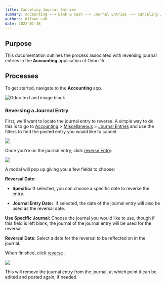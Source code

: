```yaml
---
title: Canceling Journal Entries
summary: Accounting --> Bank & Cash --> Journal Entries --> Canceling Journal Entries
authors: Wilson Loh
date: 2022-01-18
---
```


## **Purpose**

This documentation outlines the process associated with reversing journal entries in the **Accounting** application of Odoo 15.  

## **Processes**

To get started, navigate to the **Accounting** app.  

![Odoo text and image block](https://hibou.io/web/image/80640/hibou15-accounting-app.jpg?access_token=232d697a-7ca9-4e84-9612-d406f8261e76)

### Reversing a Journal Entry

First, we'll want to locate the journal entry to reverse. A simple way to do this is to go to [Accounting](https://hibou.io/docs/accounting-3/canceling-journal-entries-80#) > [Miscellaneous](https://hibou.io/docs/accounting-3/canceling-journal-entries-80#) > [Journal Entries](https://hibou.io/docs/accounting-3/canceling-journal-entries-80#) and use the filters to find the posted entry you would like to cancel. 

![](https://hibou.io/web/image/75335/select-posted-journal-entry-v15.png?access_token=c145aa2b-14b7-417f-8c00-95c9dadc2e2e)  

Once you're on the journal entry, click [reverse Entry](https://hibou.io/docs/accounting-3/canceling-journal-entries-80#).

![](https://hibou.io/web/image/75336/reverse-entry-v15.png?access_token=0bfdebde-bd62-45a6-af62-5b7530d97ab9)  

A modal will pop up giving you a few fields to choose:

**Reversal Date:**

-   **Specific:** If selected, you can choose a specific date to reverse the entry. 
    
-   **Journal Entry Date:**  If selected, the date of the journal entry will also be used as the reversal date.
    

**Use Specific Journal:** Choose the journal you would like to use, though if this field is left blank, the journal of the journal entry will be used for the reversal. 

**Reversal Date:** Select a date for the reversal to be reflected on in the journal.

When finished, click [reverse](https://hibou.io/docs/accounting-3/canceling-journal-entries-80#) . 

![](https://hibou.io/web/image/75337/reverse-button-v15.png?access_token=0ee8c114-1fc7-4a94-99a1-358615294577)  

This will remove the journal entry from the journal, at which point it can be edited and posted again, if needed.